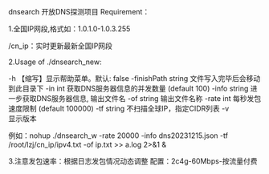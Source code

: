 dnsearch 开放DNS探测项目
Requirement：

1.全国IP网段,格式如：1.0.1.0-1.0.3.255

 /cn_ip：实时更新最新全国IP网段

2.Usage of ./dnsearch_new:

-h
【缩写】显示帮助菜单。默认: false
-finishPath string
文件写入完毕后会移动到此目录下
-in int
获取DNS服务器信息的并发数量 (default 100)
-info string
进一步获取DNS服务器信息, 输出文件名
-of string
输出文件名称
-rate int
每秒发包速度限制 (default 100000)
-tf string
不扫描全球IP，指定CIDR列表
-v    
显示版本
  
例如：nohup ./dnsearch_w -rate 20000 -info dns20231215.json -tf /root/lzj/cn_ip/ipv4.txt -of ip.txt >> a.log 2>&1 &

3.注意发包速率：根据日志发包情况动态调整
配置：2c4g-60Mbps-按流量付费
